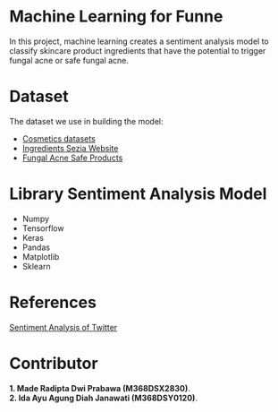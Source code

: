 # Machine Learning for Funne

In this project, machine learning creates a sentiment analysis model to classify skincare product ingredients that have the potential to trigger fungal acne or safe fungal acne.

# Dataset 

The dataset we use in building the model:
- [Cosmetics datasets](https://www.kaggle.com/datasets/kingabzpro/cosmetics-datasets)
- [Ingredients Sezia Website](https://www.sezia.co/ingredients)
- [Fungal Acne Safe Products](https://simpleskincarescience.com/fungal-acne-products-malassezia-pityrosporum-folliculitis/)


# Library Sentiment Analysis Model
- Numpy
- Tensorflow
- Keras
- Pandas
- Matplotlib
- Sklearn

# References
[Sentiment Analysis of Twitter](https://github.com/somvirs57/twitter_sentiment_analysis/blob/master/sentiment_analysis_of_twitter_dataset.py)

# Contributor

**1. Made Radipta Dwi Prabawa (M368DSX2830)**.\
**2. Ida Ayu Agung Diah Janawati (M368DSY0120)**.
